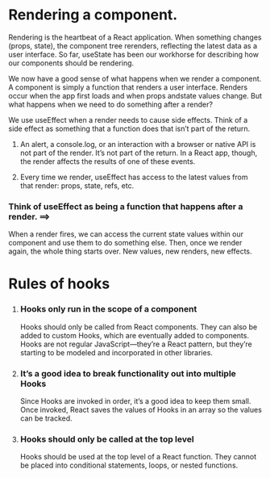 # Rendering a component.

Rendering is the heartbeat of a React application. When something changes (props, state), the component tree rerenders, reflecting the latest data as a user interface. So far, useState has been our workhorse for describing how our components should be rendering.

We now have a good sense of what happens when we render a component. A component is simply a function that renders a user interface. Renders occur when the app first loads and when props andstate values change. But what happens when we need to do something after a render?

We use useEffect when a render needs to cause side effects. Think of a side effect as something that a function does that isn’t part of the return.

1. An alert, a console.log, or an interaction with a browser or native API is not part of the render. It’s not part of the return. In a React app, though, the render affects the results of one of these events.

2. Every time we render, useEffect has access to the latest values from that render: props, state, refs, etc.

### Think of useEffect as being a function that happens after a render. ==>

When a render fires, we can access the current state values within our
component and use them to do something else. Then, once we render
again, the whole thing starts over. New values, new renders, new
effects.

# Rules of hooks

1. ### Hooks only run in the scope of a component

   Hooks should only be called from React components. They can also be added to custom Hooks, which are eventually added to components. Hooks are not regular JavaScript—they’re a React pattern, but they’re starting to be modeled and incorporated in other libraries.

2. ### It’s a good idea to break functionality out into multiple Hooks

   Since Hooks are invoked in order, it’s a good idea to keep them
   small. Once invoked, React saves the values of Hooks in an array
   so the values can be tracked.

3. ### Hooks should only be called at the top level

   Hooks should be used at the top level of a React function. They
   cannot be placed into conditional statements, loops, or nested
   functions.
